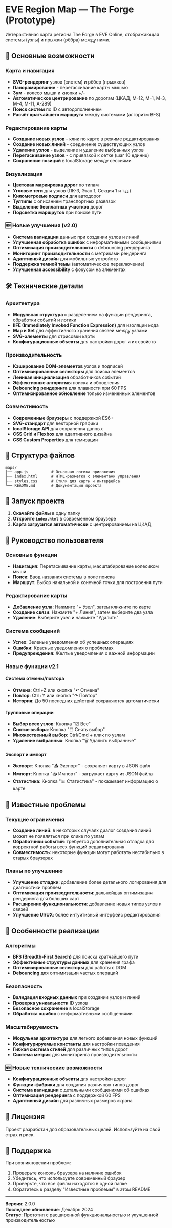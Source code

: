 # EVE Region Map — The Forge (Prototype)

Интерактивная карта региона The Forge в EVE Online, отображающая системы (узлы) и прыжки (рёбра) между ними.

## 🚀 Основные возможности

### Карта и навигация
- **SVG-рендеринг** узлов (систем) и рёбер (прыжков)
- **Панорамирование** - перетаскивание карты мышью
- **Зум** - колесо мыши и кнопки +/- 
- **Автоматическое центрирование** по дорогам (ЦКАД, М-12, М-1, М-3, М-4, М-11, А-289)
- **Поиск систем** по ID с автодополнением
- **Расчёт кратчайшего маршрута** между системами (алгоритм BFS)

### Редактирование карты
- **Создание новых узлов** - клик по карте в режиме редактирования
- **Создание новых линий** - соединение существующих узлов
- **Удаление узлов** - выделение и удаление выбранных узлов
- **Перетаскивание узлов** - с привязкой к сетке (шаг 10 единиц)
- **Сохранение позиций** в localStorage между сессиями

### Визуализация
- **Цветовая маркировка дорог** по типам
- **Угловые теги** для узлов (ПК-3, Этап 1, Секция 1 и т.д.)
- **Километровые подписи** для автодорог
- **Тултипы** с описанием транспортных развязок
- **Выделение бесплатных участков** дорог
- **Подсветка маршрутов** при поиске пути

### 🆕 Новые улучшения (v2.0)
- **Система валидации** данных при создании узлов и линий
- **Улучшенная обработка ошибок** с информативными сообщениями
- **Оптимизация производительности** с debouncing рендеринга
- **Мониторинг производительности** с метриками рендеринга
- **Адаптивный дизайн** для мобильных устройств
- **Поддержка темной темы** (автоматическое переключение)
- **Улучшенная accessibility** с фокусом на элементах

## 🛠️ Технические детали

### Архитектура
- **Модульная структура** с разделением на функции рендеринга, обработки событий и логики
- **IIFE (Immediately Invoked Function Expression)** для изоляции кода
- **Map и Set** для эффективного хранения связей между узлами
- **SVG-элементы** для отрисовки карты
- **Конфигурационные объекты** для настройки дорог и их свойств

### Производительность
- **Кэширование DOM-элементов** узлов и подписей
- **Оптимизированные селекторы** для поиска элементов
- **Ленивая инициализация** обработчиков событий
- **Эффективные алгоритмы** поиска и обновления
- **Debouncing рендеринга** для плавности при 60 FPS
- **Оптимизированное обновление** только измененных элементов

### Совместимость
- **Современные браузеры** с поддержкой ES6+
- **SVG-стандарт** для векторной графики
- **localStorage API** для сохранения данных
- **CSS Grid и Flexbox** для адаптивного дизайна
- **CSS Custom Properties** для темизации

## 📁 Структура файлов

```
maps/
├── app.js          # Основная логика приложения
├── index.html      # HTML-разметка с элементами управления
├── styles.css      # Стили для карты и интерфейса
└── README.md       # Документация проекта
```

## 🚀 Запуск проекта

1. **Скачайте файлы** в одну папку
2. **Откройте `index.html`** в современном браузере
3. **Карта загрузится автоматически** с центрированием на ЦКАД

## 📖 Руководство пользователя

### Основные функции
- **Навигация**: Перетаскивание карты, масштабирование колесиком мыши
- **Поиск**: Ввод названия системы в поле поиска
- **Маршрут**: Выбор начальной и конечной точки для построения пути

### Редактирование карты
- **Добавление узла**: Нажмите "+ Узел", затем кликните по карте
- **Создание связи**: Нажмите "+ Линия", затем выберите два узла
- **Удаление**: Выберите узел и нажмите "Удалить"

### Система сообщений
- **Успех**: Зеленые уведомления об успешных операциях
- **Ошибки**: Красные уведомления о проблемах
- **Предупреждения**: Желтые уведомления о важной информации

### Новые функции v2.1

#### Система отмены/повтора
- **Отмена**: Ctrl+Z или кнопка "↶ Отмена"
- **Повтор**: Ctrl+Y или кнопка "↷ Повтор"
- **История**: До 50 последних действий сохраняются автоматически

#### Групповые операции
- **Выбор всех узлов**: Кнопка "☑ Все"
- **Снятие выбора**: Кнопка "☐ Снять выбор"
- **Множественный выбор**: Ctrl/Cmd + клик по узлам
- **Удаление выбранных**: Кнопка "🗑 Удалить выбранные"

#### Экспорт и импорт
- **Экспорт**: Кнопка "📤 Экспорт" - сохраняет карту в JSON файл
- **Импорт**: Кнопка "📥 Импорт" - загружает карту из JSON файла
- **Статистика**: Кнопка "📊 Статистика" - показывает информацию о карте

## 🔧 Известные проблемы

### Текущие ограничения
- **Создание линий**: в некоторых случаях диалог создания линий может не появляться при клике по узлам
- **Обработчики событий**: требуется дополнительная отладка для корректной работы всех функций редактирования
- **Совместимость**: некоторые функции могут работать нестабильно в старых браузерах

### Планы по улучшению
- **Улучшение отладки**: добавление более детального логирования для диагностики проблем
- **Оптимизация производительности**: дальнейшая оптимизация рендеринга для больших карт
- **Расширение функциональности**: добавление новых типов узлов и связей
- **Улучшение UI/UX**: более интуитивный интерфейс редактирования

## 🎯 Особенности реализации

### Алгоритмы
- **BFS (Breadth-First Search)** для поиска кратчайшего пути
- **Эффективные структуры данных** для хранения графа
- **Оптимизированные селекторы** для работы с DOM
- **Debouncing** для оптимизации частых операций

### Безопасность
- **Валидация входных данных** при создании узлов и линий
- **Проверка уникальности** ID узлов
- **Безопасное сохранение** в localStorage
- **Обработка ошибок** с информативными сообщениями

### Масштабируемость
- **Модульная архитектура** для легкого добавления новых функций
- **Конфигурируемые константы** для настройки поведения
- **Гибкая система стилей** для различных типов дорог
- **Система метрик** для мониторинга производительности

### 🆕 Новые технические возможности
- **Конфигурационные объекты** для настройки дорог
- **Функции-фабрики** для создания различных типов дорог
- **Система валидации** с детальными сообщениями об ошибках
- **Оптимизация рендеринга** с поддержкой 60 FPS
- **Адаптивный дизайн** для различных размеров экрана

## 📝 Лицензия

Проект разработан для образовательных целей. Используйте на свой страх и риск.

## 🤝 Поддержка

При возникновении проблем:
1. Проверьте консоль браузера на наличие ошибок
2. Убедитесь, что используете современный браузер
3. Проверьте, что все файлы находятся в одной папке
4. Обратитесь к разделу "Известные проблемы" в этом README

---

**Версия**: 2.0.0  
**Последнее обновление**: Декабрь 2024  
**Статус**: Прототип с расширенной функциональностью и улучшенной производительностью
